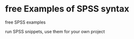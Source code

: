 # free Examples of SPSS syntax

free SPSS examples

run SPSS snippets, use them for your own project
